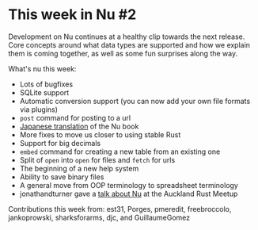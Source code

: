 # This week in Nu #2

Development on Nu continues at a healthy clip towards the next release. Core concepts around what data types are supported and how we explain them is coming together, as well as some fun surprises along the way.

What's nu this week:

- Lots of bugfixes
- SQLite support
- Automatic conversion support (you can now add your own file formats via plugins)
- `post` command for posting to a url
- [Japanese translation](https://book.nushell.sh/ja) of the Nu book
- More fixes to move us closer to using stable Rust
- Support for big decimals
- `embed` command for creating a new table from an existing one
- Split of `open` into `open` for files and `fetch` for urls
- The beginning of a new help system
- Ability to save binary files
- A general move from OOP terminology to spreadsheet terminology
- jonathandturner gave a [talk about Nu](https://www.youtube.com/watch?v=bb5QspIXu_o) at the Auckland Rust Meetup

Contributions this week from: est31, Porges, pmeredit, freebroccolo, jankoprowski, sharksforarms, djc, and GuillaumeGomez
